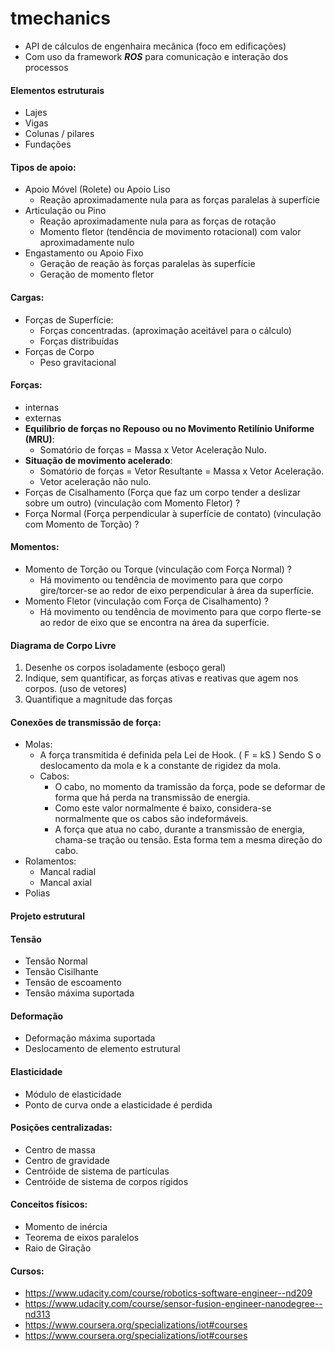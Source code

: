 # tmechanics
- API de cálculos de engenhaira mecânica (foco em edificações)
- Com uso da framework ***ROS*** para comunicação e interação dos processos

#### Elementos estruturais
- Lajes
- Vigas
- Colunas / pilares
- Fundações

#### Tipos de apoio:
- Apoio Móvel (Rolete) ou Apoio Liso
    - Reação aproximadamente nula para as forças paralelas à superfície
- Articulação ou Pino
    - Reação aproximadamente nula para as forças de rotação
    - Momento fletor (tendência de movimento rotacional) com valor aproximadamente nulo 
- Engastamento ou Apoio Fixo
    - Geração de reação às forças paralelas às superfície
    - Geração de momento fletor

#### Cargas:
- Forças de Superfície:
    - Forças concentradas. (aproximação aceitável para o cálculo)
    - Forças distribuídas
- Forças de Corpo
    - Peso gravitacional

#### Forças:
- internas
- externas
- **Equilíbrio de forças no Repouso ou no Movimento Retilínio Uniforme (MRU)**: 
    - Somatório de forças = Massa x Vetor Aceleração Nulo. 
- **Situação de movimento acelerado**: 
    - Somatório de forças = Vetor Resultante = Massa x Vetor Aceleração.
    - Vetor aceleração não nulo.
- Forças de Cisalhamento (Força que faz um corpo tender a deslizar sobre um outro) (vinculação com Momento Fletor) ?
- Força Normal (Força perpendicular à superfície de contato) (vinculação com Momento de Torção) ?

#### Momentos:
- Momento de Torção ou Torque (vinculação com Força Normal) ?
    - Há movimento ou tendência de movimento para que corpo gire/torcer-se ao redor de eixo perpendicular à área da superfície.
- Momento Fletor (vinculação com Força de Cisalhamento) ?
    - Há movimento ou tendência de movimento para que corpo flerte-se ao redor de eixo que se encontra na área da superfície.

#### Diagrama de Corpo Livre
1. Desenhe os corpos isoladamente (esboço geral)
2. Indique, sem quantificar, as forças ativas e reativas que agem nos corpos. (uso de vetores)
3. Quantifique a magnitude das forças

#### Conexões de transmissão de força: 
- Molas: 
    - A força transmitida é definida pela Lei de Hook. ( F = kS ) Sendo S o deslocamento da mola e k a constante de rigidez da mola.
    - Cabos:
        - O cabo, no momento da tramissão da força, pode se deformar de forma que há perda na transmissão de energia.
        - Como este valor normalmente é baixo, considera-se normalmente que os cabos são indeformáveis.
        - A força que atua no cabo, durante a transmissão de energia, chama-se tração ou tensão. Esta forma tem a mesma direção do cabo.
- Rolamentos:
    - Mancal radial
    - Mancal axial
- Polias

#### Projeto estrutural

#### Tensão
- Tensão Normal
- Tensão Cisilhante
- Tensão de escoamento
- Tensão máxima suportada

#### Deformação
- Deformação máxima suportada
- Deslocamento de elemento estrutural

#### Elasticidade
- Módulo de elasticidade
- Ponto de curva onde a elasticidade é perdida

#### Posições centralizadas:
- Centro de massa
- Centro de gravidade
- Centróide de sistema de partículas
- Centróide de sistema de corpos rígidos

#### Conceitos físicos:
- Momento de inércia
- Teorema de eixos paralelos
- Raio de Giração

#### Cursos:
- https://www.udacity.com/course/robotics-software-engineer--nd209
- https://www.udacity.com/course/sensor-fusion-engineer-nanodegree--nd313
- https://www.coursera.org/specializations/iot#courses
- https://www.coursera.org/specializations/iot#courses